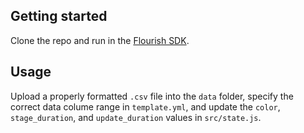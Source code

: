 ## Getting started
Clone the repo and run in the [Flourish SDK](https://flourish.studio/developers/quickstart/).

## Usage
Upload a properly formatted ```.csv``` file into the ```data``` folder, specify the correct data colume range in ```template.yml```, and update the ```color```, ```stage_duration```, and ```update_duration``` values in ```src/state.js```.

